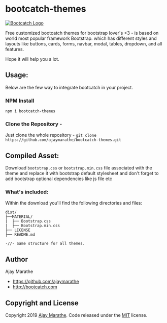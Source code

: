 # bootcatch-themes

[![Bootcatch Logo](http://preview.bootcatch.com/bootcatch-clean-blog/img/bootcatch-free-themes.png)](http://bootcatch.com/)

Free customized bootcatch themes for bootstrap lover's <3 - is based on world most popular framework Bootstrap. which has different styles and layouts like buttons, cards, forms, navbar, modal, tables, dropdown, and all features.

Hope it will help you a lot.

## Usage:

Below are the few way to integrate bootcatch in your project.

### NPM Install

`npm i bootcatch-themes`

### Clone the Repository -

Just clone the whole repository - `git clone https://github.com/ajaymarathe/bootcatch-themes.git`

## Compiled Asset:

Download `bootstrap.css` or `bootstrap.min.css` file associated with the theme and replace it with bootstrap default stylesheet and don't forget to add bootstrap optional dependencies like js file etc

### What's included:

Within the download you'll find the following directories and files:

```
dist/
├──MATERIAL/ 
|  ├── Bootstrap.css
|  ├── Bootstrap.min.css
├── LICENSE
├── README.md

-//- Same structure for all themes.

```

## Author

Ajay Marathe

+ https://github.com/ajaymarathe
+ http://bootcatch.com

## Copyright and License

Copyright 2019 [Ajay Marathe](https://github.com/ajaymarathe). Code released under the [MIT](https://github.com/ajaymarathe/Bootcatch-Themes/blob/master/LICENSE) license.
